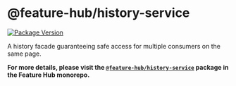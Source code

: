 # @feature-hub/history-service

[![Package Version](https://img.shields.io/npm/v/@feature-hub/history-service.svg)](https://www.npmjs.com/package/@feature-hub/history-service)

A history facade guaranteeing safe access for multiple consumers on the same
page.

**For more details, please visit the
[`@feature-hub/history-service`](https://github.com/sinnerschrader/feature-hub/tree/master/packages/history-service)
package in the Feature Hub monorepo.**
